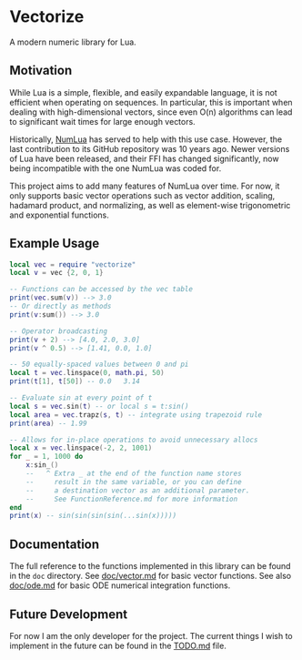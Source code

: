 # Vectorize

A modern numeric library for Lua.

## Motivation

While Lua is a simple, flexible, and easily expandable language, it is not
efficient when operating on sequences. In particular, this is important
when dealing with high-dimensional vectors, since even O(n) algorithms can
lead to significant wait times for large enough vectors.

Historically, [NumLua](https://github.com/carvalho/numlua) has served to
help with this use case. However, the last contribution to its GitHub
repository was 10 years ago. Newer versions of Lua have been released, and
their FFI has changed significantly, now being incompatible with the one
NumLua was coded for.

This project aims to add many features of NumLua over time. For now, it
only supports basic vector operations such as vector addition, scaling,
hadamard product, and normalizing, as well as element-wise trigonometric
and exponential functions.

## Example Usage

```lua
local vec = require "vectorize"
local v = vec {2, 0, 1}

-- Functions can be accessed by the vec table
print(vec.sum(v)) --> 3.0
-- Or directly as methods
print(v:sum()) --> 3.0

-- Operator broadcasting
print(v + 2) --> [4.0, 2.0, 3.0]
print(v ^ 0.5) --> [1.41, 0.0, 1.0]

-- 50 equally-spaced values between 0 and pi
local t = vec.linspace(0, math.pi, 50)
print(t[1], t[50]) -- 0.0   3.14

-- Evaluate sin at every point of t
local s = vec.sin(t) -- or local s = t:sin()
local area = vec.trapz(s, t) -- integrate using trapezoid rule
print(area) -- 1.99

-- Allows for in-place operations to avoid unnecessary allocs
local x = vec.linspace(-2, 2, 1001)
for _ = 1, 1000 do
    x:sin_()
    --   ^ Extra _ at the end of the function name stores
    --     result in the same variable, or you can define
    --     a destination vector as an additional parameter.
    --     See FunctionReference.md for more information
end
print(x) -- sin(sin(sin(sin(...sin(x)))))
```

## Documentation

The full reference to the functions implemented in this library can be found in
the `doc` directory. See [doc/vector.md](doc/vector.md) for basic vector
functions. See also [doc/ode.md](doc/ode.md) for basic ODE numerical
integration functions.

## Future Development

For now I am the only developer for the project. The current things I wish to
implement in the future can be found in the [TODO.md](TODO.md) file.
